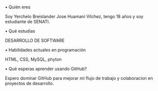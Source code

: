 • Quién eres

Soy Yerchelo Breislander Jose Huamani Vilchez, tengo 18 años y soy estudiante de SENATI.

• Qué estudias

DESARROLLO DE SOFTWARE

• Habilidades actuales en programación

HTML, CSS, MySQL, phyton

• Qué esperas aprender usando GitHub?

Espero dominar GitHub para mejorar mi flujo de trabajo y colaboracion en proyectos de desarrollo.
